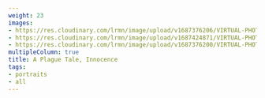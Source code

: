 ```yaml
---
weight: 23
images:
- https://res.cloudinary.com/lrmn/image/upload/v1687376206/VIRTUAL-PHOTOGRAPHY/aplaguetale/hugo19_mpysrl.png
- https://res.cloudinary.com/lrmn/image/upload/v1687424871/VIRTUAL-PHOTOGRAPHY/aplaguetale/INNOCENCE-27_q1adwv.png
- https://res.cloudinary.com/lrmn/image/upload/v1687376200/VIRTUAL-PHOTOGRAPHY/aplaguetale/hugo15_t6ltmd.png
multipleColumn: true
title: A Plague Tale, Innocence
tags:
- portraits
- all
---
```

